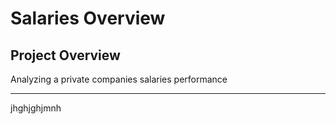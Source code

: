 # Salaries Overview
## Project Overview

Analyzing a private companies salaries performance 

---

jhghjghjmnh
